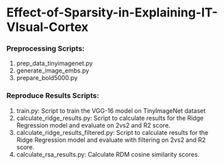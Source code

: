 # Effect-of-Sparsity-in-Explaining-IT-VIsual-Cortex

### Preprocessing Scripts:
1. prep_data_tinyimagenet.py
2. generate_image_embs.py
3. prepare_bold5000.py

### Reproduce Results Scripts:
1. train.py: Script to train the VGG-16 model on TinyImageNet dataset
2. calculate_ridge_results.py: Script to calculate results for the Ridge Regression model and evaluate on 2vs2 and R2 score.
3. calculate_ridge_results_filtered.py: Script to calculate results for the Ridge Regression model and evaluate with filtering on 2vs2 and R2 score.
4. calculate_rsa_results.py: Calculate RDM cosine similarity scores.
